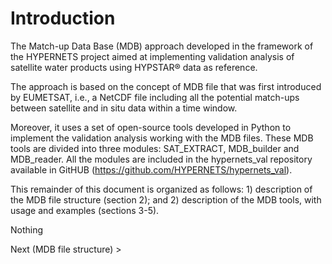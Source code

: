 # **Introduction**

The Match-up Data Base (MDB) approach developed in the framework of the HYPERNETS project aimed at implementing validation analysis of satellite water products using HYPSTAR® data as reference.
 
The approach is based on the concept of MDB file that was first introduced by EUMETSAT, i.e., a NetCDF file including all the potential match-ups between satellite and in situ data within a time window. 

Moreover, it uses a set of open-source tools developed in Python to implement the validation analysis working with the MDB files. These MDB tools are divided into three modules: SAT_EXTRACT, MDB_builder and MDB_reader. All the modules are included in the hypernets_val repository available in GitHUB (https://github.com/HYPERNETS/hypernets_val).

This remainder of this document is organized as follows: 1) description of the MDB file structure (section 2); and 2) description of the MDB tools, with usage and examples (sections 3-5).

<div class=“pull-left” > 

Nothing

</div> 


<div class=“pull-right” > 

Next (MDB file structure) >

</div> 
